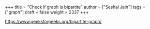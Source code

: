 +++
title = "Check if graph is bipartite"
author = ["Seshal Jain"]
tags = ["graph"]
draft = false
weight = 2337
+++

<https://www.geeksforgeeks.org/bipartite-graph/>
